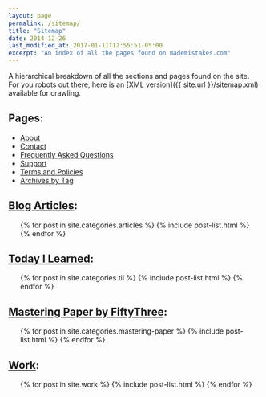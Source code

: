 ```yaml
---
layout: page
permalink: /sitemap/
title: "Sitemap"
date: 2014-12-26
last_modified_at: 2017-01-11T12:55:51-05:00
excerpt: "An index of all the pages found on mademistakes.com"
---
```


A hierarchical breakdown of all the sections and pages found on the site. For you robots out there, here is an [XML version]({{ site.url }}/sitemap.xml) available for crawling.

<h2>Pages:</h2>
<ul>
  <li><a href="{{ site.url }}/about/">About</a></li>
  <li><a href="{{ site.url }}/contact/">Contact</a></li>
  <li><a href="{{ site.url }}/faqs/">Frequently Asked Questions</a></li>
  <li><a href="{{ site.url }}/support/">Support</a></li>
  <li><a href="{{ site.url }}/terms/">Terms and Policies</a></li>
  <li><a href="{{ site.url }}/tag/">Archives by Tag</a></li>
</ul>

<h2><a href="{{ site.url }}/articles/">Blog Articles</a>:</h2>
<ul>
  {% for post in site.categories.articles %}
    {% include post-list.html %}
  {% endfor %}
</ul>

<h2><a href="{{ site.url }}/til/">Today I Learned</a>:</h2>
<ul>
  {% for post in site.categories.til %}
    {% include post-list.html %}
  {% endfor %}
</ul>

<h2><a href="{{ site.url }}/mastering-paper/">Mastering Paper by FiftyThree</a>:</h2>
<ul>
  {% for post in site.categories.mastering-paper %}
    {% include post-list.html %}
  {% endfor %}
</ul>

<h2><a href="{{ site.url }}/work/">Work</a>:</h2>
<ul>
  {% for post in site.work %}
    {% include post-list.html %}
  {% endfor %}
</ul>
